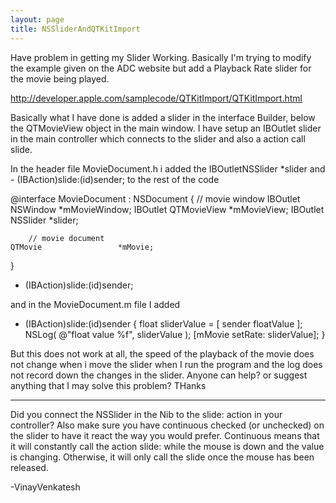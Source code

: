 ```yaml
---
layout: page
title: NSSliderAndQTKitImport
---
```



Have problem in getting my Slider Working.  Basically I'm trying to modify the example given on the ADC website but add a Playback Rate slider for the movie being played.

http://developer.apple.com/samplecode/QTKitImport/QTKitImport.html

Basically what I have done is added a slider in the interface Builder, below the QTMovieView object in the main window.  I have setup an IBOutlet slider in the main controller which connects to the slider and also a action call slide.


In the header file MovieDocument.h i added the IBOutletNSSlider *slider      and    - (IBAction)slide:(id)sender;    to the rest of the code
     
@interface MovieDocument : NSDocument
{
        // movie window
    IBOutlet NSWindow		*mMovieWindow;
    IBOutlet QTMovieView	*mMovieView;
    IBOutlet NSSlider       *slider;

        // movie document
    QTMovie					*mMovie;
}
- (IBAction)slide:(id)sender;
 


and in the MovieDocument.m file I added 
     
- (IBAction)slide:(id)sender
{
     float sliderValue = [ sender floatValue ];
	 NSLog( @"float value %f", sliderValue );
	 [mMovie setRate: sliderValue];
}
 

But this does not work at all, the speed of the playback of the movie does not change when i move the slider when I run the program and the log does not record down the changes in the slider.  Anyone can help? or suggest anything that I may solve this problem?  THanks

----
Did you connect the NSSlider in the Nib to the slide: action in your controller?  Also make sure you have continuous checked (or unchecked) on the slider to have it react the way you would prefer.  Continuous means that it will constantly call the action slide: while the mouse is down and the value is changing.  Otherwise, it will only call the slide once the mouse has been released.

-VinayVenkatesh

